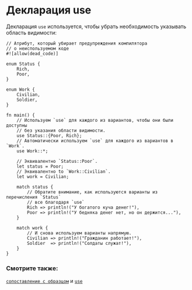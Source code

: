# Декларация use

Декларация `use` используется, чтобы
убрать необходимость указывать область видимости:

```rust,editable
// Атрибут, который убирает предупреждения компилятора
// о неиспользуемом коде
#![allow(dead_code)]

enum Status {
    Rich,
    Poor,
}

enum Work {
    Civilian,
    Soldier,
}

fn main() {
    // Используем `use` для каждого из вариантов, чтобы они были доступны
    // без указания области видимости.
    use Status::{Poor, Rich};
    // Автоматически используем `use` для каждого из вариантов в `Work`.
    use Work::*;

    // Эквивалентно `Status::Poor`.
    let status = Poor;
    // Эквивалентно to `Work::Civilian`.
    let work = Civilian;

    match status {
        // Обратите внимание, как используются варианты из перечисления `Status`
        // все благодаря `use`
        Rich => println!("У богатого куча денег!"),
        Poor => println!("У бедняка денег нет, но он держится..."),
    }

    match work {
        // И снова используем варианты напрямую.
        Civilian => println!("Гражданин работает!"),
        Soldier  => println!("Солдаты служат!"),
    }
}
```

### Смотрите также:

[`сопоставление с образцом`][match] и [`use`][use]

[use]: mod/use.html
[match]: flow_control/match.html
